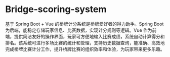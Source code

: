 # Bridge-scoring-system
基于 Spring Boot + Vue 的桥牌计分系统是桥牌爱好者的得力助手。Spring Boot 为后端，能稳定存储玩家信息、比赛数据，实现计分规则等逻辑。Vue 作为前端，提供简洁友好的操作界面，玩家可方便地输入比赛成绩，系统自动计算得分和排名。该系统可进行多场比赛的统计和管理，支持历史数据查询，能准确、高效地完成桥牌比赛计分工作，提升桥牌比赛的组织效率和体验，为玩家带来更多乐趣。
